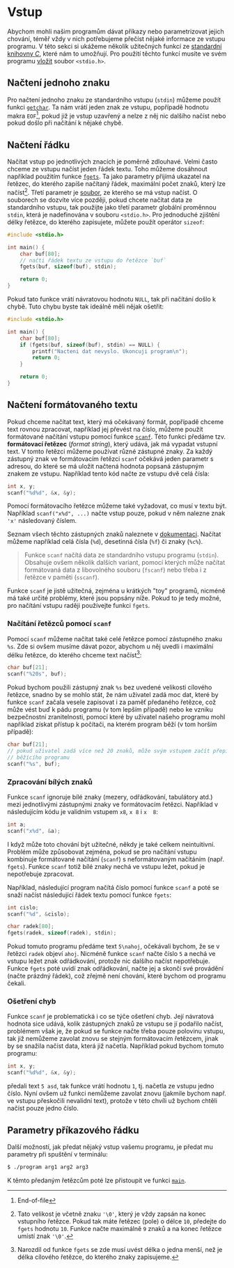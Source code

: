 # Vstup
Abychom mohli našim programům dávat příkazy nebo parametrizovat jejich chování, téměř vždy v nich
potřebujeme přečíst nějaké informace ze vstupu programu. V této sekci si ukážeme několik užitečných
funkcí ze [standardní knihovny *C*](../funkce/stdlib.md), které nám to umožňují. Pro použití těchto
funkcí musíte ve svém programu [vložit](../preprocesor/vkladani_souboru.md) soubor `<stdio.h>`.

## Načtení jednoho znaku
Pro načtení jednoho znaku ze standardního vstupu (`stdin`) můžeme použít funkci
[`getchar`](https://devdocs.io/c/io/getchar). Ta nám vrátí jeden znak ze vstupu, popřípadě hodnotu
makra `EOF`[^1], pokud již je vstup uzavřený a nelze z něj nic dalšího načíst nebo pokud došlo při
načítání k nějaké chybě.

[^1]: End-of-file

## Načtení řádku
Načítat vstup po jednotlivých znacích je poměrně zdlouhavé. Velmi často chceme ze vstupu načíst
jeden řádek textu. Toho můžeme dosáhnout například použitím funkce
[`fgets`](https://devdocs.io/c/io/fgets). Ta jako parametry přijímá ukazatel na řetězec, do kterého
zapíše načítaný řádek, maximální počet znaků, který lze načíst[^2]. Třetí parametr je
[soubor](../soubory.md), ze kterého se má vstup načíst. O souborech se dozvíte více později, pokud
chcete načítat data ze standardního vstupu, tak použijte jako třetí parametr globální proměnnou
`stdin`, která je nadefinována v souboru `<stdio.h>`. Pro jednoduché zjištění délky řetězce, do
kterého zapisujete, můžete použít operátor `sizeof`:
```c
#include <stdio.h>

int main() {
    char buf[80];
    // načti řádek textu ze vstupu do řetězce `buf`
    fgets(buf, sizeof(buf), stdin);

    return 0;
}
```
Pokud tato funkce vrátí návratovou hodnotu `NULL`, tak při načítání došlo k chybě. Tuto chybu byste
tak ideálně měli nějak ošetřit:
```c
#include <stdio.h>

int main() {
    char buf[80];
    if (fgets(buf, sizeof(buf), stdin) == NULL) {
        printf("Nacteni dat nevyslo. Ukoncuji program\n");
        return 0;
    }

    return 0;
}
```

[^2]: Tato velikost je včetně znaku `'\0'`, který je vždy zapsán na konec vstupního řetězce. Pokud
tak máte řetězec (pole) o délce `10`, předejte do `fgets` hodnotu `10`. Funkce načte maximálně `9`
znaků a na konec řetězce umístí znak `'\0'`.

## Načtení formátovaného textu
Pokud chceme načítat text, který má očekávaný formát, popřípadě chceme text rovnou zpracovat,
například jej převést na číslo, můžeme použít formátované načítání vstupu pomocí funkce
[`scanf`](https://devdocs.io/c/io/fscanf). Této funkci předáme tzv. **formátovací řetězec** (*format
string*), který udává, jak má vypadat vstupní text. V tomto řetězci můžeme používat různé zástupné
znaky. Za každý zástupný znak ve formátovacím řetězci `scanf` očekává jeden parametr s adresou, do
které se má uložit načtená hodnota popsaná zástupným znakem ze vstupu. Například tento kód načte
ze vstupu dvě celá čísla:
```c
int x, y;
scanf("%d%d", &x, &y);
```
Pomocí formátovacího řetězce můžeme také vyžadovat, co musí v textu být. Například `scanf("x%d", ...)`
načte vstup pouze, pokud v něm nalezne znak `'x'` následovaný číslem.

Seznam všech těchto zástupných znaků naleznete v [dokumentaci](https://devdocs.io/c/io/fscanf).
Načítat můžeme například celá čísla (`%d`), desetinná čísla (`%f`) či znaky (`%c%`).

> Funkce `scanf` načítá data ze standardního vstupu programu (`stdin`). Obsahuje ovšem několik dalších
> variant, pomocí kterých může načítat formátovaná data z libovolného souboru (`fscanf`) nebo třeba i
> z řetězce v paměti (`sscanf`).

Funkce `scanf` je jistě užitečná, zejména u krátkých "toy" programů, nicméně má také určité problémy,
které jsou popsány níže. Pokud to je tedy možné, pro načítání vstupu raději používejte funkci `fgets`.

### Načítání řetězců pomocí `scanf`
Pomocí `scanf` můžeme načítat také celé řetězce pomocí zástupného znaku `%s`. Zde si ovšem musíme
dávat pozor, abychom u něj uvedli i maximální délku řetězce, do kterého chceme text načíst[^3]:
```c
char buf[21];
scanf("%20s", buf);
```

[^3]: Narozdíl od funkce `fgets` se zde musí uvést délka o jedna menší, než je délka cílového řetězce,
do kterého znaky zapisujeme.

Pokud bychom použili zástupný znak `%s` bez uvedené velikosti cílového řetězce, snadno by se mohlo
stát, že nám uživatel zadá moc dat, které by funkce `scanf` začala vesele zapisovat i za paměť předaného
řetězce, což může vést buď k pádu programu (v tom lepším případě) nebo ke vzniku bezpečnostní
zranitelnosti, pomocí které by uživatel našeho programu mohl například získat přístup k počítači,
na kterém program běží (v tom horším případě):
```c
char buf[21];
// pokud uživatel zadá více než 20 znaků, může svým vstupem začít přepisovat paměť
// běžícího programu
scanf("%s", buf);
```

### Zpracování bílých znaků
Funkce `scanf` ignoruje bílé znaky (mezery, odřádkování, tabulátory atd.) mezi jednotlivými
zástupnými znaky ve formátovacím řetězci. Například v následujícím kódu je validním vstupem `x8`,
`x 8` i `x  8`:
```c
int a;
scanf("x%d", &a);
```
I když může toto chování být užitečné, někdy je také celkem neintuitivní. Problém může způsobovat
zejména, pokud se pro načítání vstupu kombinuje formátované načítání (`scanf`) s neformátovaným
načítáním (např. `fgets`). Funkce `scanf` totiž bílé znaky nechá ve vstupu ležet, pokud je
nepotřebuje zpracovat.

Například, následující program načítá číslo pomocí funkce `scanf` a poté se snaží načíst následující
řádek textu pomocí funkce `fgets`:
```c
int cislo;
scanf("%d", &cislo);

char radek[80];
fgets(radek, sizeof(radek), stdin);
```
Pokud tomuto programu předáme text `5\nahoj`, očekávali bychom, že se v řetězci `radek` objeví
`ahoj`. Nicméně funkce `scanf` načte číslo `5` a nechá ve vstupu ležet znak odřádkování, protože
nic dalšího načíst nepotřebuje. Funkce `fgets` poté uvidí znak odřádkování, načte jej a skončí
své provádění (načte prázdný řádek), což zřejmě není chování, které bychom od programu čekali.

### Ošetření chyb
Funkce `scanf` je problematická i co se týče ošetření chyb. Její návratová hodnota sice udává, kolik
zástupných znaků ze vstupu se jí podařilo načíst, problémem však je, že pokud se funkce načte třeba
pouze polovinu vstupu, tak již nemůžeme zavolat znovu se stejným formátovacím řetězcem, jinak by se
snažila načíst data, která již načetla. Například pokud bychom tomuto programu:
```c
int x, y;
scanf("%d%d", &x, &y);
```
předali text `5 asd`, tak funkce vrátí hodnotu `1`, tj. načetla ze vstupu jedno číslo. Nyní ovšem už
funkci nemůžeme zavolat znovu (jakmile bychom např. ve vstupu přeskočili nevalidní text), protože
v této chvíli už bychom chtěli načíst pouze jedno číslo. 

## Parametry příkazového řádku
Další možností, jak předat nějaký vstup vašemu programu, je předat mu parametry při spuštění v
terminálu:
```bash
$ ./program arg1 arg2 arg3
```
K těmto předaným řetězcům poté lze přistoupit ve funkci
[`main`](../../ruzne/funkce_main.md#vstupní-parametry-funkce-main).
